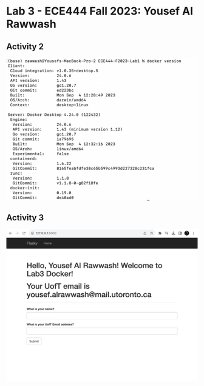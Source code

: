 # Lab 3 - ECE444 Fall 2023: Yousef Al Rawwash

## Activity 2

![Alt text](/screenshots/activity2.png?raw=true "Activity 2")

## Activity 3

![Alt text](/screenshots/activity3.png?raw=true "Activity 3")